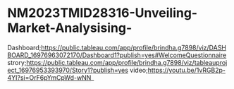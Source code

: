 # NM2023TMID28316-Unveiling-Market-Analysising-
Dashboard;https://public.tableau.com/app/profile/brindha.g7898/viz/DASHBOARD_16976963072170/Dashboard1?publish=yes#WelcomeQuestionnaire
strory;https://public.tableau.com/app/profile/brindha.g7898/viz/tableauproject_16976953393970/Story1?publish=yes
video;https://youtu.be/1vRGB2p-4YI?si=OrF6pYmCpWd-wNN_

































